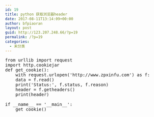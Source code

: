 ```yaml
---
id: 19
title: python 获取浏览器header
date: 2017-08-11T13:14:09+00:00
author: bfpiaoran
layout: post
guid: http://123.207.248.66/?p=19
permalink: /?p=19
categories:
  - 未分类
---
```

<pre line="1">from urllib import request
import http.cookiejar
def get_cookie():
    with request.urlopen('http://www.zpxinfu.com') as f:
    data = f.read()
    print('Status:', f.status, f.reason)
    header = f.getheaders()
    print(header)
 
if __name__ == '__main__':
    get_cookie()
</pre>